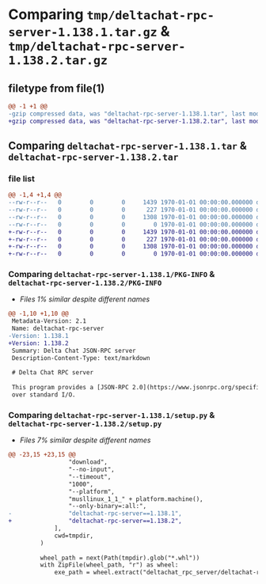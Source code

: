 # Comparing `tmp/deltachat-rpc-server-1.138.1.tar.gz` & `tmp/deltachat-rpc-server-1.138.2.tar.gz`

## filetype from file(1)

```diff
@@ -1 +1 @@
-gzip compressed data, was "deltachat-rpc-server-1.138.1.tar", last modified: Tue May 14 23:11:41 2024, max compression
+gzip compressed data, was "deltachat-rpc-server-1.138.2.tar", last modified: Wed May 15 19:13:34 2024, max compression
```

## Comparing `deltachat-rpc-server-1.138.1.tar` & `deltachat-rpc-server-1.138.2.tar`

### file list

```diff
@@ -1,4 +1,4 @@
--rw-r--r--   0        0        0     1439 1970-01-01 00:00:00.000000 deltachat-rpc-server-1.138.1/PKG-INFO
--rw-r--r--   0        0        0      227 1970-01-01 00:00:00.000000 deltachat-rpc-server-1.138.1/pyproject.toml
--rw-r--r--   0        0        0     1308 1970-01-01 00:00:00.000000 deltachat-rpc-server-1.138.1/setup.py
--rw-r--r--   0        0        0        0 1970-01-01 00:00:00.000000 deltachat-rpc-server-1.138.1/src/deltachat_rpc_server/__init__.py
+-rw-r--r--   0        0        0     1439 1970-01-01 00:00:00.000000 deltachat-rpc-server-1.138.2/PKG-INFO
+-rw-r--r--   0        0        0      227 1970-01-01 00:00:00.000000 deltachat-rpc-server-1.138.2/pyproject.toml
+-rw-r--r--   0        0        0     1308 1970-01-01 00:00:00.000000 deltachat-rpc-server-1.138.2/setup.py
+-rw-r--r--   0        0        0        0 1970-01-01 00:00:00.000000 deltachat-rpc-server-1.138.2/src/deltachat_rpc_server/__init__.py
```

### Comparing `deltachat-rpc-server-1.138.1/PKG-INFO` & `deltachat-rpc-server-1.138.2/PKG-INFO`

 * *Files 1% similar despite different names*

```diff
@@ -1,10 +1,10 @@
 Metadata-Version: 2.1
 Name: deltachat-rpc-server
-Version: 1.138.1
+Version: 1.138.2
 Summary: Delta Chat JSON-RPC server
 Description-Content-Type: text/markdown
 
 # Delta Chat RPC server
 
 This program provides a [JSON-RPC 2.0](https://www.jsonrpc.org/specification) interface to DeltaChat
 over standard I/O.
```

### Comparing `deltachat-rpc-server-1.138.1/setup.py` & `deltachat-rpc-server-1.138.2/setup.py`

 * *Files 7% similar despite different names*

```diff
@@ -23,15 +23,15 @@
                 "download",
                 "--no-input",
                 "--timeout",
                 "1000",
                 "--platform",
                 "musllinux_1_1_" + platform.machine(),
                 "--only-binary=:all:",
-                "deltachat-rpc-server==1.138.1",
+                "deltachat-rpc-server==1.138.2",
             ],
             cwd=tmpdir,
         )
 
         wheel_path = next(Path(tmpdir).glob("*.whl"))
         with ZipFile(wheel_path, "r") as wheel:
             exe_path = wheel.extract("deltachat_rpc_server/deltachat-rpc-server", "src")
```

